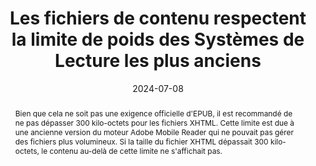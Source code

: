 ---
title: Les fichiers de contenu respectent  la limite de poids des Systèmes de Lecture les plus anciens 
abstract: "Bien que cela ne soit pas une exigence officielle d'EPUB, il est  recommandé de ne pas dépasser 300 kilo-octets pour les fichiers XHTML. Cette limite est due à une ancienne version du moteur Adobe Mobile Reader qui ne pouvait pas gérer des fichiers plus volumineux. Si la taille du fichier XHTML dépassait 300 kilo-octets, le contenu au-delà de cette limite ne s'affichait pas."
categories: 
    - "rétrocompatibilité"
agrege: O0000-E087
opquast: 'N/A'
indiceebook: '87'
description: "Règle n° 087"
before: "086"
weight: "087"
after: "001"
actif: '1'
layout: rules
date: 2024-07-08
tags: 
    - "Écoconception"
    - "Interopérabilité"
objectif: 
    - "Assurer que les fichiers EPUB sont compatibles avec les systèmes de lecture plus anciens, notamment ceux qui ont des limitations techniques."
    - "Assurer une interopérabilité maximale entre différents systèmes de lecture et plateformes."
    - "Améliorer la performance et le temps de chargement des fichiers EPUB."
Meo: 
    - "les fichiers XHTML devraient être séparés en unités d’un poids maximum de 250 ko"
Controle: 
    - "Vérifier le poids des fichiers XHTML"
epubcheck: false
ace: false
humancheck: true
ReadiumGoToolkit: 
Source: 
    - "SNE"
Referentiel: 
    - "N/A"
Steps: 
    - "Production numérique"
---